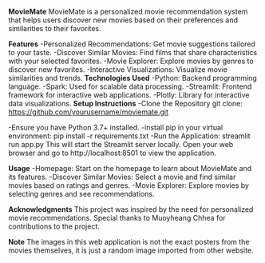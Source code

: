 **MovieMate**
MovieMate is a personalized movie recommendation system that helps users discover new movies based on their preferences and similarities to their favorites.

**Features**
-Personalized Recommendations: Get movie suggestions tailored to your taste.
-Discover Similar Movies: Find films that share characteristics with your selected favorites.
-Movie Explorer: Explore movies by genres to discover new favorites.
-Interactive Visualizations: Visualize movie similarities and trends.
**Technologies Used**
-Python: Backend programming language.
-Spark: Used for scalable data processing.
-Streamlit: Frontend framework for interactive web applications.
-Plotly: Library for interactive data visualizations.
**Setup Instructions**
-Clone the Repository
git clone: https://github.com/yourusername/moviemate.git

-Ensure you have Python 3.7+ installed.
-install pip in your virtual environment: pip install -r requirements.txt
-Run the Application:
streamlit run app.py
This will start the Streamlit server locally. Open your web browser and go to http://localhost:8501 to view the application.

**Usage**
-Homepage: Start on the homepage to learn about MovieMate and its features.
-Discover Similar Movies: Select a movie and find similar movies based on ratings and genres.
-Movie Explorer: Explore movies by selecting genres and see recommendations.

**Acknowledgments**
This project was inspired by the need for personalized movie recommendations.
Special thanks to Muoyheang Chhea for contributions to the project.

**Note**
The images in this web application is not the exact posters from the movies themselves, it is just a random image imported from other website.
